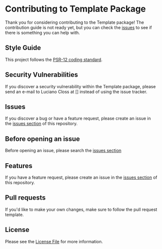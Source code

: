 # Contributing to Template Package

Thank you for considering contributing to the Template package! The contribution guide is not ready yet, but you can check the [issues]()
to see if there is something you can help with.

## Style Guide

This project follows the [PSR-12 coding standard](https://www.php-fig.org/psr/psr-12/).

## Security Vulnerabilities

If you discover a security vulnerability within the Template package, please send an e-mail to Luciano Closs at []
instead of using the issue tracker.

## Issues

If you discover a bug or have a feature request, please create an issue in the [issues section]()
of this repository.

## Before opening an issue

Before opening an issue, please search the [issues section]()

## Features

If you have a feature request, please create an issue in the [issues section]()
of this repository.

## Pull requests

If you'd like to make your own changes, make sure to follow the pull request template.

## License

Please see the [License File](LICENSE.md) for more information.
